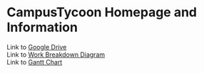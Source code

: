 # CampusTycoon Homepage and Information

<head>
  <title>ENG1.9</title>
  <link rel="icon" type="image/png" href="https://github.com/CampusTycoon/CampusTycoon.github.io/blob/main/Spotify.png">
</head>

Link to <a href="https://drive.google.com/drive/u/0/folders/1L6UOYRRj4aPvws7LvPctX814vb00CaBg"> Google Drive </a>
<br>
Link to <a href="http://www.plantuml.com/plantuml/png/ZLB1ZjGm3BtlL_W88_Y7XLqDckiEWhFRE1r3anJRtQf_Jn9QKaO2SQhxulVoxBn7DHHREdqumHE6QLQuSfX7j2Jm2GCzd4xmGZzc5WeKJJDeDnAEGpuvmIMoCOx0qKXUcPQAdbdKO4pBUy-EHhOL9acMR9seDbofJz71vSZQbC7FKhySVPA0nYc-WpHnp8K2PfedSXtsty5B2j3FQYcGL8sNB2mExCOA3WrhVo-4He0Wnq5SwkTIbGcVINc8kTfB-4gTiXMt3JjBYbOOH_1ZDaBH7RdRtXhmZ8OTAi5rLQFmD_xzHGM4IvZ6whXk8YC729Rcye2wxRexUCYse3lOBUiV1Drlj6phdsnVZDtHhS4b1WdebMIr6yS1QAmwy9dKyd_L_qB2dlisJar1n16iTUslK_zPTIQjlK_RO_zFxmVdX5Gt2DwSzs3ziL5Wl-V2lVsLzf7sySzSV9K8bvaW-PBZRzHREstHXuNjTeXZqzg8Rix4HufkwVGd"> Work Breakdown Diagram </a>
<br>
Link to <a href="http://www.plantuml.com/plantuml/png/XPBFJeGm48VlynIzUI8fu1-vRU9cpIOUZ1uR3msCKBDEiHtSxDjR21vA1MzavkDZVZFiF6l7hIPcU7Rs0siMKycBGXRNcQooeWHGB_Wr68UVIA7pgBb3PwXzMxAbN4UHcXdCvGGUoR3H9t4aHlTjy1ph0YNl_gGYawn07OppB9xiEJkO1a-6BoA4OSkN7bFfloz4_k86r1hOwRv7yaAps5PU-L4At249zOgrfMOZTd4B2RISwZw46DoutC2ys-WcYMqDJPqF3ZMZY6wujtKYtMHZQpN7NdB3-1JjSDKuhm_K7hrfAPccp7zRqSVpq0FOXShqW_y0"> Gantt Chart </a>
